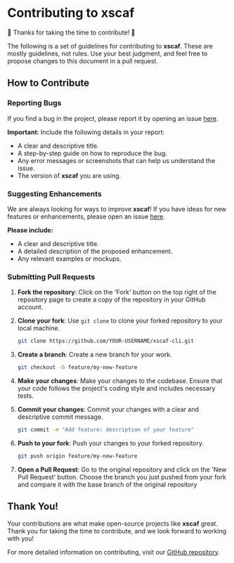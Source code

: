 # Contributing to xscaf

🎉 Thanks for taking the time to contribute! 🎉

The following is a set of guidelines for contributing to **xscaf**. These are mostly guidelines, not rules. Use your best judgment, and feel free to propose changes to this document in a pull request.

## How to Contribute

### Reporting Bugs

If you find a bug in the project, please report it by opening an issue [here](https://github.com/Younesfdj/xscaf-cli/issues).

**Important:** Include the following details in your report:
- A clear and descriptive title.
- A step-by-step guide on how to reproduce the bug.
- Any error messages or screenshots that can help us understand the issue.
- The version of **xscaf** you are using.

### Suggesting Enhancements

We are always looking for ways to improve **xscaf**! If you have ideas for new features or enhancements, please open an issue [here](https://github.com/Younesfdj/xscaf-cli/issues).

**Please include:**
- A clear and descriptive title.
- A detailed description of the proposed enhancement.
- Any relevant examples or mockups.

### Submitting Pull Requests

1. **Fork the repository**: Click on the 'Fork' button on the top right of the repository page to create a copy of the repository in your GitHub account.

2. **Clone your fork**: Use `git clone` to clone your forked repository to your local machine.
   ```sh
   git clone https://github.com/YOUR-USERNAME/xscaf-cli.git
   ```

3. **Create a branch**: Create a new branch for your work.
   ```sh
   git checkout -b feature/my-new-feature
   ```

4. **Make your changes**: Make your changes to the codebase. Ensure that your code follows the project's coding style and includes necessary tests.

5. **Commit your changes**: Commit your changes with a clear and descriptive commit message.
   ```sh
   git commit -m "Add feature: description of your feature"
   ```

6. **Push to your fork**: Push your changes to your forked repository.
   ```sh
   git push origin feature/my-new-feature
   ```

7. **Open a Pull Request**: Go to the original repository and click on the 'New Pull Request' button. Choose the branch you just pushed from your fork and compare it with the base branch of the original repository


## Thank You!

Your contributions are what make open-source projects like **xscaf** great. Thank you for taking the time to contribute, and we look forward to working with you!

For more detailed information on contributing, visit our [GitHub repository](https://github.com/Younesfdj/xscaf-cli).
